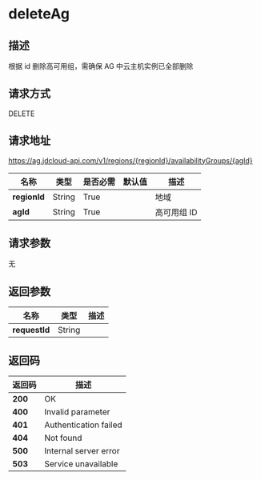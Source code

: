 # deleteAg


## 描述
根据 id 删除高可用组，需确保 AG 中云主机实例已全部删除

## 请求方式
DELETE

## 请求地址
https://ag.jdcloud-api.com/v1/regions/{regionId}/availabilityGroups/{agId}

|名称|类型|是否必需|默认值|描述|
|---|---|---|---|---|
|**regionId**|String|True| |地域|
|**agId**|String|True| |高可用组 ID|

## 请求参数
无


## 返回参数
|名称|类型|描述|
|---|---|---|
|**requestId**|String| |


## 返回码
|返回码|描述|
|---|---|
|**200**|OK|
|**400**|Invalid parameter|
|**401**|Authentication failed|
|**404**|Not found|
|**500**|Internal server error|
|**503**|Service unavailable|
